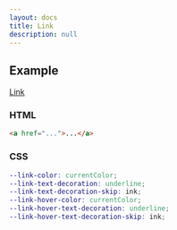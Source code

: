 ```yaml
---
layout: docs
title: Link
description: null
---
```


## Example

<p><a href="#">Link</a></p>

### HTML

```html
<a href="...">...</a>
```

### CSS

```scss
--link-color: currentColor;
--link-text-decoration: underline;
--link-text-decoration-skip: ink;
--link-hover-color: currentColor;
--link-hover-text-decoration: underline;
--link-hover-text-decoration-skip: ink;
```
